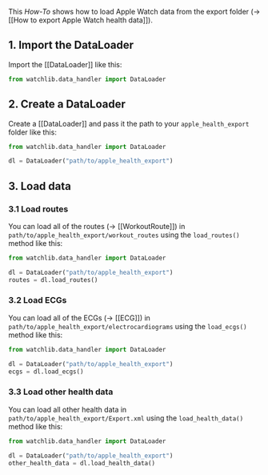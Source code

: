This *How-To* shows how to load Apple Watch data from the export folder (-> [[How to export Apple Watch health data]]).

## 1. Import the DataLoader
Import the [[DataLoader]] like this:
```python
from watchlib.data_handler import DataLoader
```

## 2. Create a DataLoader
Create a [[DataLoader]] and pass it the path to your `apple_health_export` folder like this:
```python
from watchlib.data_handler import DataLoader

dl = DataLoader("path/to/apple_health_export")
```

## 3. Load data
### 3.1 Load routes
You can load all of the routes (-> [[WorkoutRoute]]) in `path/to/apple_health_export/workout_routes` using the `load_routes()` method like this:
```python
from watchlib.data_handler import DataLoader

dl = DataLoader("path/to/apple_health_export")
routes = dl.load_routes()
```

### 3.2 Load ECGs
You can load all of the ECGs (-> [[ECG]]) in `path/to/apple_health_export/electrocardiograms` using the `load_ecgs()` method like this:
```python
from watchlib.data_handler import DataLoader

dl = DataLoader("path/to/apple_health_export")
ecgs = dl.load_ecgs()
```

### 3.3 Load other health data
You can load all other health data in `path/to/apple_health_export/Export.xml` using the `load_health_data()` method like this:
```python
from watchlib.data_handler import DataLoader

dl = DataLoader("path/to/apple_health_export")
other_health_data = dl.load_health_data()
```